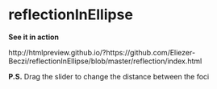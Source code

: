 # reflectionInEllipse

<p><b>See it in action</b><p>
<p>http://htmlpreview.github.io/?https://github.com/Eliezer-Beczi/reflectionInEllipse/blob/master/reflection/index.html<p>

<p><b>P.S.</b> Drag the slider to change the distance between the foci<p>
